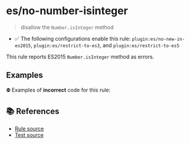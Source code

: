 # es/no-number-isinteger
> disallow the `Number.isInteger` method

- ✅ The following configurations enable this rule: `plugin:es/no-new-in-es2015`, `plugin:es/restrict-to-es3`, and `plugin:es/restrict-to-es5`

This rule reports ES2015 `Number.isInteger` method as errors.

## Examples

⛔ Examples of **incorrect** code for this rule:

<eslint-playground type="bad" code="/*eslint es/no-number-isinteger: error */
const b = Number.isInteger(value)
" />

## 📚 References

- [Rule source](https://github.com/mysticatea/eslint-plugin-es/blob/v4.1.0/lib/rules/no-number-isinteger.js)
- [Test source](https://github.com/mysticatea/eslint-plugin-es/blob/v4.1.0/tests/lib/rules/no-number-isinteger.js)
